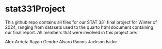 # stat331Project

This github repo contains all files for our STAT 331 final project for Winter of 2024, ranging from datasets used to the quarto html document containing our final report. All members that were involved in this project are:

Alex Arrieta
Rayan Gendre
Alvaro Ramos
Jackson Isidor 
